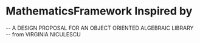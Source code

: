 # MathematicsFramework Inspired by
-- A DESIGN PROPOSAL FOR AN OBJECT ORIENTED ALGEBRAIC LIBRARY -- 
from VIRGINIA NICULESCU
